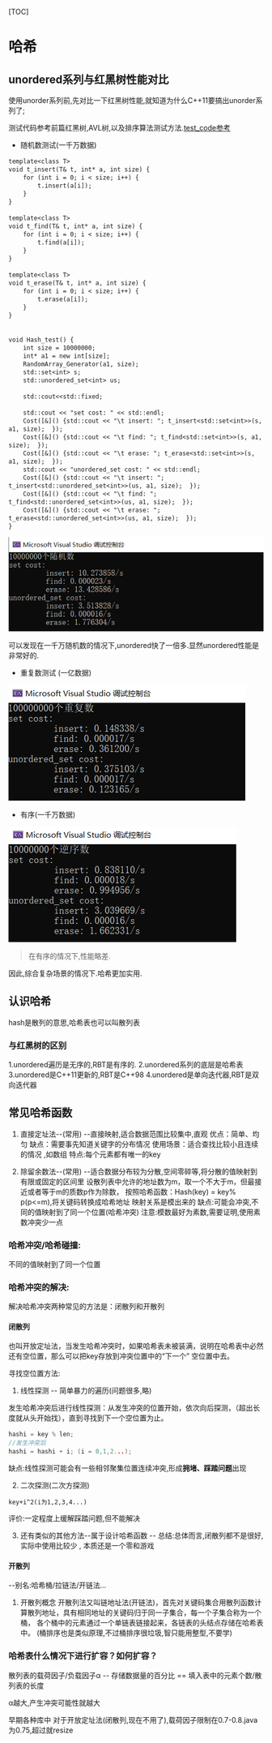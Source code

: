 [TOC]

# 哈希



## unordered系列与红黑树性能对比

使用unorder系列前,先对比一下红黑树性能,就知道为什么C++11要搞出unorder系列了;

测试代码参考前篇红黑树,AVL树,以及排序算法测试方法.[test_code参考]( https://www.cnblogs.com/DSCL-ing/p/18365072)

- 随机数测试(一千万数据)

```
template<class T>
void t_insert(T& t, int* a, int size) {
    for (int i = 0; i < size; i++) {
        t.insert(a[i]);
    }
}

template<class T>
void t_find(T& t, int* a, int size) {
    for (int i = 0; i < size; i++) {
        t.find(a[i]);
    }
}

template<class T>
void t_erase(T& t, int* a, int size) {
    for (int i = 0; i < size; i++) {
        t.erase(a[i]);
    }
}


void Hash_test() {
    int size = 10000000;
    int* a1 = new int[size];
    RandomArray_Generator(a1, size);
    std::set<int> s;
    std::unordered_set<int> us;

    std::cout<<std::fixed;

    std::cout << "set cost: " << std::endl;
    Cost([&]() {std::cout << "\t insert: "; t_insert<std::set<int>>(s, a1, size);  });
    Cost([&]() {std::cout << "\t find: "; t_find<std::set<int>>(s, a1, size);  });
    Cost([&]() {std::cout << "\t erase: "; t_erase<std::set<int>>(s, a1, size);  });
    std::cout << "unordered_set cost: " << std::endl;
    Cost([&]() {std::cout << "\t insert: "; t_insert<std::unordered_set<int>>(us, a1, size);  });
    Cost([&]() {std::cout << "\t find: "; t_find<std::unordered_set<int>>(us, a1, size);  });
    Cost([&]() {std::cout << "\t erase: "; t_erase<std::unordered_set<int>>(us, a1, size);  });
}
```

![image-20240914164622845](STL%20%E5%93%88%E5%B8%8C%20unordered%E7%B3%BB%E5%88%97%E5%85%B3%E8%81%94%E5%BC%8F%E5%AE%B9%E5%99%A8.assets/image-20240914164622845.png)

可以发现在一千万随机数的情况下,unordered快了一倍多.显然unordered性能是非常好的.

- 重复数测试 (一亿数据)

![image-20240914165201731](STL%20%E5%93%88%E5%B8%8C%20unordered%E7%B3%BB%E5%88%97%E5%85%B3%E8%81%94%E5%BC%8F%E5%AE%B9%E5%99%A8.assets/image-20240914165201731.png)

- 有序(一千万数据)

![image-20240914165317351](STL%20%E5%93%88%E5%B8%8C%20unordered%E7%B3%BB%E5%88%97%E5%85%B3%E8%81%94%E5%BC%8F%E5%AE%B9%E5%99%A8.assets/image-20240914165317351.png)

> 在有序的情况下,性能略差.



因此,综合复杂场景的情况下.哈希更加实用.



## 认识哈希

hash是散列的意思,哈希表也可以叫散列表



### 与红黑树的区别

1.unordered遍历是无序的,RBT是有序的.
2.unordered系列的底层是哈希表
3.unordered是C++11更新的,RBT是C++98
4.unordered是单向迭代器,RBT是双向迭代器





## 常见哈希函数

  1. 直接定址法--(常用) --直接映射,适合数据范围比较集中,直观
     优点：简单、均匀
      缺点：需要事先知道关键字的分布情况
      使用场景：适合查找比较小且连续的情况 ,如数组
      特点:每个元素都有唯一的key

  2. 除留余数法--(常用) --适合数据分布较为分散,空间零碎等,将分散的值映射到有限或固定的区间里
     设散列表中允许的地址数为m，取一个不大于m，但最接近或者等于m的质数p作为除数，
      按照哈希函数：Hash(key) = key% p(p<=m),将关键码转换成哈希地址
      映射关系是模出来的
      缺点:可能会冲突,不同的值映射到了同一个位置(哈希冲突)
      注意:模数最好为素数,需要证明,使用素数冲突少一点



### 哈希冲突/哈希碰撞:

不同的值映射到了同一个位置

### 哈希冲突的解决:

   解决哈希冲突两种常见的方法是：闭散列和开散列

#### 闭散列

也叫开放定址法，当发生哈希冲突时，如果哈希表未被装满，说明在哈希表中必然还有空位置，那么可以把key存放到冲突位置中的“下一个” 空位置中去。

寻找空位置方法:

1. 线性探测 -- 简单暴力的遍历(问题很多,略)

  发生哈希冲突后进行线性探测：从发生冲突的位置开始，依次向后探测，（超出长度就从头开始找），直到寻找到下一个空位置为止。

```c
hashi = key % len;
//发生冲突后
hashi = hashi + i; (i = 0,1,2...);
```

  缺点:线性探测可能会有一些相邻聚集位置连续冲突,形成**拥堵、踩踏问题**出现

2. 二次探测(二次方探测)

 ` key+i^2(i为1,2,3,4...) `

  评价:一定程度上缓解踩踏问题,但不能解决

3. 还有类似的其他方法--属于设计哈希函数 --
   总结:总体而言,闭散列都不是很好,实际中使用比较少 , 本质还是一个零和游戏

#### 开散列

 --别名:哈希桶/拉链法/开链法...

 1. 开散列概念
 开散列法又叫链地址法(开链法)，首先对关键码集合用散列函数计算散列地址，具有相同地址的关键码归于同一子集合，每一个子集合称为一个桶，
  各个桶中的元素通过一个单链表链接起来，各链表的头结点存储在哈希表中。
  (桶排序也是类似原理,不过桶排序很垃圾,智只能用整型,不要学)



### 哈希表什么情况下进行扩容？如何扩容？

散列表的载荷因子/负载因子α -- 存储数据量的百分比 == 填入表中的元素个数/散列表的长度

 α越大,产生冲突可能性就越大

 早期各种库中
 对于开放定址法(闭散列,现在不用了),载荷因子限制在0.7-0.8.java为0.75,超过就resize





